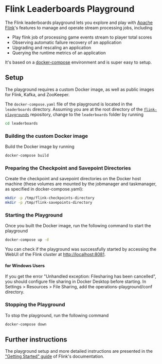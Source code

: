 # Flink Leaderboards Playground

The Flink leaderboards playground lets you explore and play with [Apache Flink](https://flink.apache.org)'s features to manage and operate stream processing jobs, including

* Play flink job of processing game events stream to player total scores
* Observing automatic failure recovery of an application
* Upgrading and rescaling an application
* Querying the runtime metrics of an application

It's based on a [docker-compose](https://docs.docker.com/compose/) environment and is super easy to setup.

## Setup

The playground requires a custom Docker image, as well as public images for Flink, Kafka, and ZooKeeper. 

The `docker-compose.yaml` file of the playground is located in the `leaderboards` directory. Assuming you are at the root directory of the [`flink-playgrounds`](https://github.com/apache/flink-playgrounds) repository, change to the `leaderboards` folder by running

```bash
cd leaderboards
```

### Building the custom Docker image

Build the Docker image by running

```bash
docker-compose build
```

### Preparing the Checkpoint and Savepoint Directories

Create the checkpoint and savepoint directories on the Docker host machine (these volumes are mounted by the jobmanager and taskmanager, as specified in docker-compose.yaml):

```bash
mkdir -p /tmp/flink-checkpoints-directory
mkdir -p /tmp/flink-savepoints-directory
```

### Starting the Playground

Once you built the Docker image, run the following command to start the playground

```bash
docker-compose up -d
```

You can check if the playground was successfully started by accessing the WebUI of the Flink cluster at [http://localhost:8081](http://localhost:8081).

#### for Windows Users

If you get the error "Unhandled exception: Filesharing has been cancelled", you should configure file sharing in Docker Desktop before starting.
In Settings > Resources > File Sharing, add the operations-playground/conf directory.

### Stopping the Playground

To stop the playground, run the following command

```bash
docker-compose down
```

## Further instructions

The playground setup and more detailed instructions are presented in the
["Getting Started" guide](https://ci.apache.org/projects/flink/flink-docs-release-1.12/try-flink/flink-operations-playground.html) of Flink's documentation.
